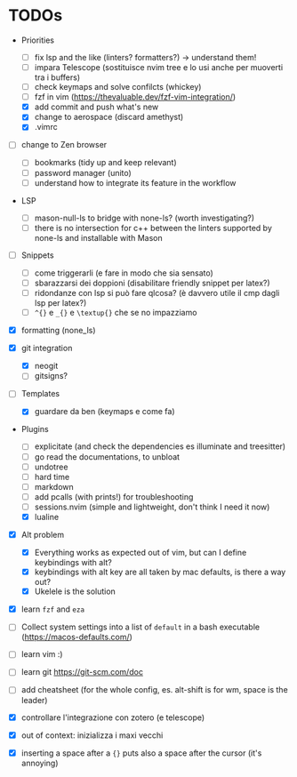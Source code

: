 # TODOs

- Priorities

    - [ ] fix lsp and the like (linters? formatters?) -> understand them!
    - [ ] impara Telescope 
                (sostituisce nvim tree e lo usi anche per muoverti tra i buffers)
    - [ ] check keymaps and solve confilcts (whickey)
    - [ ] fzf in vim (https://thevaluable.dev/fzf-vim-integration/)
    - [x] add commit and push what's new
    - [x] change to aerospace (discard amethyst)
    - [x] .vimrc 

- [ ] change to Zen browser

    - [ ] bookmarks (tidy up and keep relevant)
    - [ ] password manager (unito)
    - [ ] understand how to integrate its feature in the workflow

- LSP

    - [ ] mason-null-ls to bridge with none-ls? (worth investigating?)
    - [ ] there is no intersection for c++
         between the linters supported by none-ls and installable with Mason

- [ ] Snippets

    - [ ] come triggerarli (e fare in modo che sia sensato)
    - [ ] sbarazzarsi dei doppioni (disabilitare friendly snippet per latex?)
    - [ ] ridondanze con lsp si può fare qlcosa? (è davvero utile il cmp dagli lsp per latex?)
    - [ ] `^{}` e `_{}` e `\textup{}` che se no impazziamo
      
- [x] formatting (none_ls)
- [x] git integration
  - [x] neogit
  - [ ] gitsigns?

- [ ] Templates
  - [x]  guardare da ben (keymaps e come fa)

- Plugins

    - [ ] explicitate (and check the dependencies es illuminate and treesitter)
    - [ ] go read the documentations, to unbloat
    - [ ] undotree
    - [ ] hard time
    - [ ] markdown
    - [ ] add pcalls (with prints!) for troubleshooting
    - [ ] sessions.nvim (simple and lightweight, don't think I need it now)
    - [x] lualine

- [x] Alt problem

    - [x] Everything works as expected out of vim, but can I define keybindings with alt?
    - [x] keybindings with alt key are all taken by mac defaults, is there a way out?
    - [x] Ukelele is the solution

- [x] learn `fzf` and `eza`
- [ ] Collect system settings into a list of `default` in a bash executable (https://macos-defaults.com/)

      
- [ ] learn vim :)
- [ ] learn git https://git-scm.com/doc
- [ ] add cheatsheet (for the whole config, es. alt-shift is for wm, space is the leader)

- [x] controllare l'integrazione con zotero (e telescope)
- [x] out of context: inizializza i maxi vecchi
- [x] inserting a space after a `{}` puts also a space after the cursor (it's annoying)
